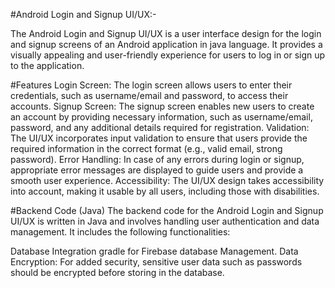 #Android Login and Signup UI/UX:-

The Android Login and Signup UI/UX is a user interface design for the login and signup screens of an Android application in java language. It provides a visually appealing and user-friendly experience for users to log in or sign up to the application.

#Features
Login Screen: The login screen allows users to enter their credentials, such as username/email and password, to access their accounts.
Signup Screen: The signup screen enables new users to create an account by providing necessary information, such as username/email, password, and any additional details required for registration.
Validation: The UI/UX incorporates input validation to ensure that users provide the required information in the correct format (e.g., valid email, strong password).
Error Handling: In case of any errors during login or signup, appropriate error messages are displayed to guide users and provide a smooth user experience.
Accessibility: The UI/UX design takes accessibility into account, making it usable by all users, including those with disabilities.

#Backend Code (Java)
The backend code for the Android Login and Signup UI/UX is written in Java and involves handling user authentication and data management. It includes the following functionalities:

Database Integration gradle for Firebase database Management.
Data Encryption: For added security, sensitive user data such as passwords should be encrypted before storing in the database.


